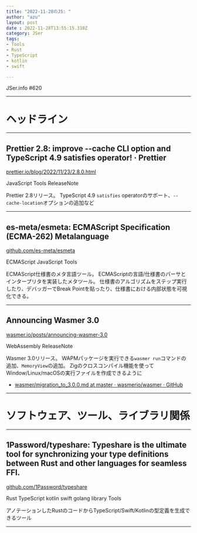 ```yaml
---
title: "2022-11-28のJS: "
author: "azu"
layout: post
date : 2022-11-28T13:55:15.310Z
category: JSer
tags:
- Tools
- Rust
- TypeScript
- kotlin
- swift

---
```


JSer.info #620

----

<h1 class="site-genre">ヘッドライン</h1>

----

## Prettier 2.8: improve --cache CLI option and TypeScript 4.9 satisfies operator! · Prettier
[prettier.io/blog/2022/11/23/2.8.0.html](https://prettier.io/blog/2022/11/23/2.8.0.html "Prettier 2.8: improve --cache CLI option and TypeScript 4.9 satisfies operator! · Prettier")
<p class="jser-tags jser-tag-icon"><span class="jser-tag">JavaScript</span> <span class="jser-tag">Tools</span> <span class="jser-tag">ReleaseNote</span></p>

Prettier 2.8リリース。
TypeScript 4.9 `satisfies` operatorのサポート、`--cache-location`オプションの追加など


----

## es-meta/esmeta: ECMAScript Specification (ECMA-262) Metalanguage
[github.com/es-meta/esmeta](https://github.com/es-meta/esmeta "es-meta/esmeta: ECMAScript Specification (ECMA-262) Metalanguage")
<p class="jser-tags jser-tag-icon"><span class="jser-tag">ECMAScript</span> <span class="jser-tag">JavaScript</span> <span class="jser-tag">Tools</span></p>

ECMAScript仕様書のメタ言語ツール。
ECMAScriptの言語/仕様書のパーサとインタープリタを実装したメタツール。
仕様書のアルゴリズムをステップ実行したり、デバッガーでBreak Pointを貼ったり、仕様書における内部状態を可視化できる。


----

## Announcing Wasmer 3.0
[wasmer.io/posts/announcing-wasmer-3.0](https://wasmer.io/posts/announcing-wasmer-3.0 "Announcing Wasmer 3.0")
<p class="jser-tags jser-tag-icon"><span class="jser-tag">WebAssembly</span> <span class="jser-tag">ReleaseNote</span></p>

Wasmer 3.0リリース。
WAPMパッケージを実行できる`wasmer run`コマンドの追加、`MemoryView`の追加。
Zigのクロスコンパイル機能を使ってWindow/Linux/macOSの実行ファイルを作成できるように

- [wasmer/migration\_to\_3.0.0.md at master · wasmerio/wasmer · GitHub](https://github.com/wasmerio/wasmer/blob/master/docs/migration_to_3.0.0.md "wasmer/migration\_to\_3.0.0.md at master · wasmerio/wasmer · GitHub")

----
<h1 class="site-genre">ソフトウェア、ツール、ライブラリ関係</h1>

----

## 1Password/typeshare: Typeshare is the ultimate tool for synchronizing your type definitions between Rust and other languages for seamless FFI.
[github.com/1Password/typeshare](https://github.com/1Password/typeshare "1Password/typeshare: Typeshare is the ultimate tool for synchronizing your type definitions between Rust and other languages for seamless FFI.")
<p class="jser-tags jser-tag-icon"><span class="jser-tag">Rust</span> <span class="jser-tag">TypeScript</span> <span class="jser-tag">kotlin</span> <span class="jser-tag">swift</span> <span class="jser-tag">golang</span> <span class="jser-tag">library</span> <span class="jser-tag">Tools</span></p>

アノテーションしたRustのコードからTypeScript/Swift/Kotlinの型定義を生成できるツール


----
